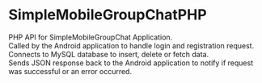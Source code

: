 # SimpleMobileGroupChatPHP
PHP API for SimpleMobileGroupChat Application. <br>
Called by the Android application to handle login and registration request. <br>
Connects to MySQL database to insert, delete or fetch data. <br>
Sends JSON response back to the Android application to notify if request was successful or an error occurred.
